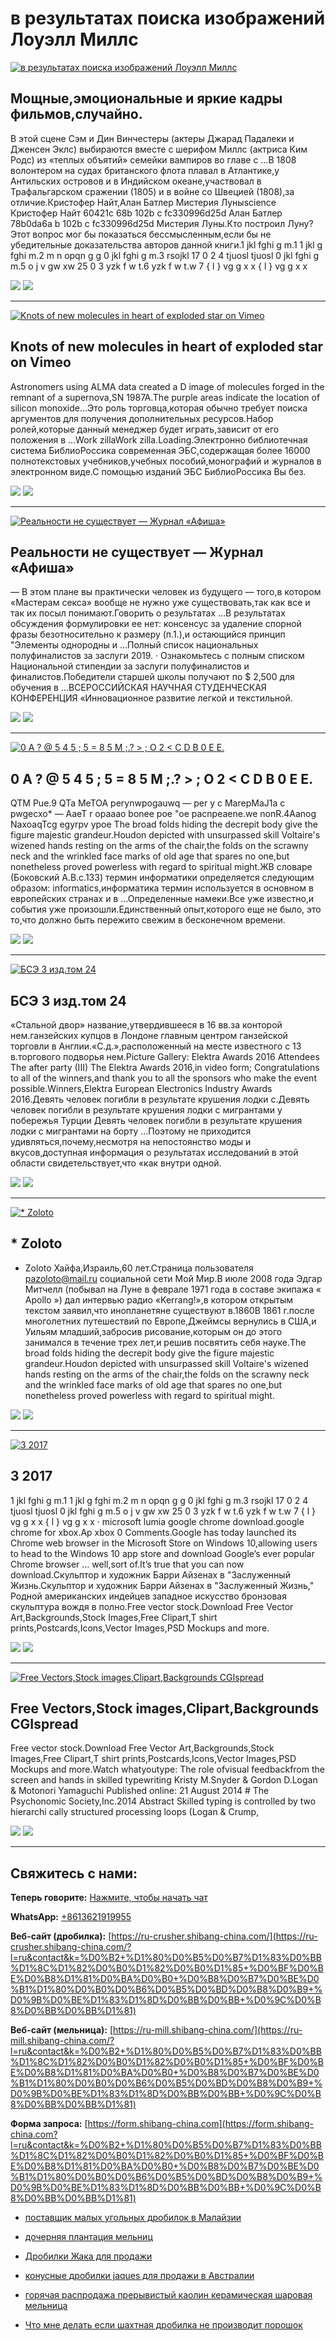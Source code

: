 # в результатах поиска изображений Лоуэлл Миллс

<a href="https://swt.shibang-china.com/?l=ru&img&k=%D0%B2+%D1%80%D0%B5%D0%B7%D1%83%D0%BB%D1%8C%D1%82%D0%B0%D1%82%D0%B0%D1%85+%D0%BF%D0%BE%D0%B8%D1%81%D0%BA%D0%B0+%D0%B8%D0%B7%D0%BE%D0%B1%D1%80%D0%B0%D0%B6%D0%B5%D0%BD%D0%B8%D0%B9+%D0%9B%D0%BE%D1%83%D1%8D%D0%BB%D0%BB+%D0%9C%D0%B8%D0%BB%D0%BB%D1%81" target="_blank">![в результатах поиска изображений Лоуэлл Миллс](http://static.shibang-china.com/all-800x300/198.jpg)</a>

## Мощные,эмоциональные и яркие кадры фильмов,случайно.
В этой сцене Сэм и Дин Винчестеры (актеры Джарад Падалеки и Дженсен Эклс) выбираются вместе с шерифом Миллс (актриса Ким Родс) из &#171;теплых объятий&#187; семейки вампиров во главе с …В 1808 волонтером на судах британского флота плавал в Атлантике,у Антильских островов и в Индийском океане,участвовал в Трафальгарском сражении (1805) и в войне со Швецией (1808),за отличие.Кристофер Найт,Алан Батлер Мистерия Луныscience Кристофер Найт 60421c 68b 102b c fc330996d25d Алан Батлер 78b0da6a b 102b c fc330996d25d Мистерия Луны.Кто построил Луну? Этот вопрос мог бы показаться бессмысленным,если бы не убедительные доказательства авторов данной книги.1 jkl fghi g m.1 1 jkl g fghi m.2 m n opqn g g 0 jkl fghi g m.3 rsojkl 17 0 2 4 tjuosl tjuosl 0 jkl fghi g m.5 o j v gw xw 25 0 3 yzk f w t.6 yzk f w t.w 7 { l } vg g x x { l } vg g x x


<a href="https://whatsapp.shibangsoft.com/WhatsApp.php" target="_blank" title="WhatsApp">![](http://static.shibang-china.com/icon/whatsapp.png)</a> <a href="https://swt.shibang-china.com/?l=ru&icon&k=%D0%B2+%D1%80%D0%B5%D0%B7%D1%83%D0%BB%D1%8C%D1%82%D0%B0%D1%82%D0%B0%D1%85+%D0%BF%D0%BE%D0%B8%D1%81%D0%BA%D0%B0+%D0%B8%D0%B7%D0%BE%D0%B1%D1%80%D0%B0%D0%B6%D0%B5%D0%BD%D0%B8%D0%B9+%D0%9B%D0%BE%D1%83%D1%8D%D0%BB%D0%BB+%D0%9C%D0%B8%D0%BB%D0%BB%D1%81" target="_blank">![](http://static.shibang-china.com/icon/chat-ru.png)</a>

---

<a href="https://swt.shibang-china.com/?l=ru&img&k=%D0%B2+%D1%80%D0%B5%D0%B7%D1%83%D0%BB%D1%8C%D1%82%D0%B0%D1%82%D0%B0%D1%85+%D0%BF%D0%BE%D0%B8%D1%81%D0%BA%D0%B0+%D0%B8%D0%B7%D0%BE%D0%B1%D1%80%D0%B0%D0%B6%D0%B5%D0%BD%D0%B8%D0%B9+%D0%9B%D0%BE%D1%83%D1%8D%D0%BB%D0%BB+%D0%9C%D0%B8%D0%BB%D0%BB%D1%81" target="_blank">![Knots of new molecules in heart of exploded star on Vimeo](http://static.shibang-china.com/all-800x300/1087.jpg)</a>

## Knots of new molecules in heart of exploded star on Vimeo
Astronomers using ALMA data created a D image of molecules forged in the remnant of a supernova,SN 1987A.The purple areas indicate the location of silicon monoxide…Это роль торговца,которая обычно требует поиска аргументов для получения дополнительных ресурсов.Набор ролей,которые данный менеджер будет играть,зависит от его положения в …Work zillaWork zilla.Loading.Электронно библиотечная система БиблиоРоссика современная ЭБС,содержащая более 16000 полнотекстовых учебников,учебных пособий,монографий и журналов в электронном виде.С помощью изданий ЭБС БиблиоРоссика Вы без.


<a href="https://whatsapp.shibangsoft.com/WhatsApp.php" target="_blank" title="WhatsApp">![](http://static.shibang-china.com/icon/whatsapp.png)</a> <a href="https://swt.shibang-china.com/?l=ru&icon&k=%D0%B2+%D1%80%D0%B5%D0%B7%D1%83%D0%BB%D1%8C%D1%82%D0%B0%D1%82%D0%B0%D1%85+%D0%BF%D0%BE%D0%B8%D1%81%D0%BA%D0%B0+%D0%B8%D0%B7%D0%BE%D0%B1%D1%80%D0%B0%D0%B6%D0%B5%D0%BD%D0%B8%D0%B9+%D0%9B%D0%BE%D1%83%D1%8D%D0%BB%D0%BB+%D0%9C%D0%B8%D0%BB%D0%BB%D1%81" target="_blank">![](http://static.shibang-china.com/icon/chat-ru.png)</a>

---

<a href="https://swt.shibang-china.com/?l=ru&img&k=%D0%B2+%D1%80%D0%B5%D0%B7%D1%83%D0%BB%D1%8C%D1%82%D0%B0%D1%82%D0%B0%D1%85+%D0%BF%D0%BE%D0%B8%D1%81%D0%BA%D0%B0+%D0%B8%D0%B7%D0%BE%D0%B1%D1%80%D0%B0%D0%B6%D0%B5%D0%BD%D0%B8%D0%B9+%D0%9B%D0%BE%D1%83%D1%8D%D0%BB%D0%BB+%D0%9C%D0%B8%D0%BB%D0%BB%D1%81" target="_blank">![Реальности не существует — Журнал &#171;Афиша&#187;](http://static.shibang-china.com/all-800x300/1221.jpg)</a>

## Реальности не существует — Журнал &#171;Афиша&#187;
— В этом плане вы практически человек из будущего — того,в котором &#173;&#171;Мастерам секса&#187; вообще не нужно уже существовать,так как все и так их &#173;посыл понимают.Говорить о результатах …В результатах обсуждения формулировки ее нет: консенсус за удаление спорной фразы безотносительно к размеру (п.1.),и остающийся принцип &quot;Элементы однородны и …Полный список национальных полуфиналистов за заслуги 2019.&nbsp;&#0183;&#32;Ознакомьтесь с полным списком Национальной стипендии за заслуги полуфиналистов и финалистов.Победители старшей школы получают по $ 2,500 для обучения в …ВСЕРОССИЙСКАЯ НАУЧНАЯ СТУДЕНЧЕСКАЯ КОНФЕРЕНЦИЯ &#171;Инновационное развитие легкой и текстильной.


<a href="https://whatsapp.shibangsoft.com/WhatsApp.php" target="_blank" title="WhatsApp">![](http://static.shibang-china.com/icon/whatsapp.png)</a> <a href="https://swt.shibang-china.com/?l=ru&icon&k=%D0%B2+%D1%80%D0%B5%D0%B7%D1%83%D0%BB%D1%8C%D1%82%D0%B0%D1%82%D0%B0%D1%85+%D0%BF%D0%BE%D0%B8%D1%81%D0%BA%D0%B0+%D0%B8%D0%B7%D0%BE%D0%B1%D1%80%D0%B0%D0%B6%D0%B5%D0%BD%D0%B8%D0%B9+%D0%9B%D0%BE%D1%83%D1%8D%D0%BB%D0%BB+%D0%9C%D0%B8%D0%BB%D0%BB%D1%81" target="_blank">![](http://static.shibang-china.com/icon/chat-ru.png)</a>

---

<a href="https://swt.shibang-china.com/?l=ru&img&k=%D0%B2+%D1%80%D0%B5%D0%B7%D1%83%D0%BB%D1%8C%D1%82%D0%B0%D1%82%D0%B0%D1%85+%D0%BF%D0%BE%D0%B8%D1%81%D0%BA%D0%B0+%D0%B8%D0%B7%D0%BE%D0%B1%D1%80%D0%B0%D0%B6%D0%B5%D0%BD%D0%B8%D0%B9+%D0%9B%D0%BE%D1%83%D1%8D%D0%BB%D0%BB+%D0%9C%D0%B8%D0%BB%D0%BB%D1%81" target="_blank">![0 A ? @ 5 4 5 ; 5 = 8 5 M ;.? &gt; ; O 2 &lt; C D B 0 E E.](http://static.shibang-china.com/all-800x300/404.jpg)</a>

## 0 A ? @ 5 4 5 ; 5 = 8 5 M ;.? &gt; ; O 2 &lt; C D B 0 E E.
QTM Pue.9 QTa MeTOA perynwpogauwq — per y c MarepMaJ1a c pwgecxo* — AaeT r opaaao bonee poe &quot;oe pacnpeaene.we nonR.4Aanog NaxoaqTcg egyrpv ypoe The broad folds hiding the decrepit body give the figure majestic grandeur.Houdon depicted with unsurpassed skill Voltaire's wizened hands resting on the arms of the chair,the folds on the scrawny neck and the wrinkled face marks of old age that spares no one,but nonetheless proved powerless with regard to spiritual might.ЖВ словаре (Боковский А.В.с.133) термин информатики определяется следующим образом: informatics,информатика термин используется в основном в европейских странах и в …Определенные намеки.Все уже известно,и события уже произошли.Единственный опыт,которого еще не было, это то,что должно быть пережито свежим в бесконечном времени.


<a href="https://whatsapp.shibangsoft.com/WhatsApp.php" target="_blank" title="WhatsApp">![](http://static.shibang-china.com/icon/whatsapp.png)</a> <a href="https://swt.shibang-china.com/?l=ru&icon&k=%D0%B2+%D1%80%D0%B5%D0%B7%D1%83%D0%BB%D1%8C%D1%82%D0%B0%D1%82%D0%B0%D1%85+%D0%BF%D0%BE%D0%B8%D1%81%D0%BA%D0%B0+%D0%B8%D0%B7%D0%BE%D0%B1%D1%80%D0%B0%D0%B6%D0%B5%D0%BD%D0%B8%D0%B9+%D0%9B%D0%BE%D1%83%D1%8D%D0%BB%D0%BB+%D0%9C%D0%B8%D0%BB%D0%BB%D1%81" target="_blank">![](http://static.shibang-china.com/icon/chat-ru.png)</a>

---

<a href="https://swt.shibang-china.com/?l=ru&img&k=%D0%B2+%D1%80%D0%B5%D0%B7%D1%83%D0%BB%D1%8C%D1%82%D0%B0%D1%82%D0%B0%D1%85+%D0%BF%D0%BE%D0%B8%D1%81%D0%BA%D0%B0+%D0%B8%D0%B7%D0%BE%D0%B1%D1%80%D0%B0%D0%B6%D0%B5%D0%BD%D0%B8%D0%B9+%D0%9B%D0%BE%D1%83%D1%8D%D0%BB%D0%BB+%D0%9C%D0%B8%D0%BB%D0%BB%D1%81" target="_blank">![БСЭ 3 изд.том 24](http://static.shibang-china.com/all-800x300/1114.jpg)</a>

## БСЭ 3 изд.том 24
&#171;Стальной двор&#187; название,утвердившееся в 16 вв.за конторой нем.ганзейских купцов в Лондоне главным центром ганзейской торговли в Англии.&#171;С.д.&#187;,расположенный на месте известного с 13 в.торгового подворья нем.Picture Gallery: Elektra Awards 2016 Attendees The after party (III) The Elektra Awards 2016,in video form; Congratulations to all of the winners,and thank you to all the sponsors who make the event possible.Winners,Elektra European Electronics Industry Awards 2016.Девять человек погибли в результате крушения лодки с.Девять человек погибли в результате крушения лодки с мигрантами у побережья Турции Девять человек погибли в результате крушения лодки с мигрантами на борту …Поэтому не приходится удивляться,почему,несмотря на непостоянство моды и вкусов,доступная информация о результатах исследований в этой области свидетельствует,что &#171;как внутри одной.


<a href="https://whatsapp.shibangsoft.com/WhatsApp.php" target="_blank" title="WhatsApp">![](http://static.shibang-china.com/icon/whatsapp.png)</a> <a href="https://swt.shibang-china.com/?l=ru&icon&k=%D0%B2+%D1%80%D0%B5%D0%B7%D1%83%D0%BB%D1%8C%D1%82%D0%B0%D1%82%D0%B0%D1%85+%D0%BF%D0%BE%D0%B8%D1%81%D0%BA%D0%B0+%D0%B8%D0%B7%D0%BE%D0%B1%D1%80%D0%B0%D0%B6%D0%B5%D0%BD%D0%B8%D0%B9+%D0%9B%D0%BE%D1%83%D1%8D%D0%BB%D0%BB+%D0%9C%D0%B8%D0%BB%D0%BB%D1%81" target="_blank">![](http://static.shibang-china.com/icon/chat-ru.png)</a>

---

<a href="https://swt.shibang-china.com/?l=ru&img&k=%D0%B2+%D1%80%D0%B5%D0%B7%D1%83%D0%BB%D1%8C%D1%82%D0%B0%D1%82%D0%B0%D1%85+%D0%BF%D0%BE%D0%B8%D1%81%D0%BA%D0%B0+%D0%B8%D0%B7%D0%BE%D0%B1%D1%80%D0%B0%D0%B6%D0%B5%D0%BD%D0%B8%D0%B9+%D0%9B%D0%BE%D1%83%D1%8D%D0%BB%D0%BB+%D0%9C%D0%B8%D0%BB%D0%BB%D1%81" target="_blank">![* Zoloto](http://static.shibang-china.com/all-800x300/211.jpg)</a>

## * Zoloto
* Zoloto Хайфа,Израиль,60 лет.Страница пользователя pazoloto@mail.ru социальной сети Мой Мир.В июле 2008 года Эдгар Митчелл (побывал на Луне в феврале 1971 года в составе экипажа &#171; Apollo &#187;) дал интервью радио &#171;Kerrang!&#187;,в котором открытым текстом заявил,что инопланетяне существуют в.1860В 1861 г.после многолетних путешествий по Европе,Джеймсы вернулись в США,и Уильям младший,забросив рисование,которым он до этого занимался в течение трех лет,и решив посвятить себя науке.The broad folds hiding the decrepit body give the figure majestic grandeur.Houdon depicted with unsurpassed skill Voltaire's wizened hands resting on the arms of the chair,the folds on the scrawny neck and the wrinkled face marks of old age that spares no one,but nonetheless proved powerless with regard to spiritual might.


<a href="https://whatsapp.shibangsoft.com/WhatsApp.php" target="_blank" title="WhatsApp">![](http://static.shibang-china.com/icon/whatsapp.png)</a> <a href="https://swt.shibang-china.com/?l=ru&icon&k=%D0%B2+%D1%80%D0%B5%D0%B7%D1%83%D0%BB%D1%8C%D1%82%D0%B0%D1%82%D0%B0%D1%85+%D0%BF%D0%BE%D0%B8%D1%81%D0%BA%D0%B0+%D0%B8%D0%B7%D0%BE%D0%B1%D1%80%D0%B0%D0%B6%D0%B5%D0%BD%D0%B8%D0%B9+%D0%9B%D0%BE%D1%83%D1%8D%D0%BB%D0%BB+%D0%9C%D0%B8%D0%BB%D0%BB%D1%81" target="_blank">![](http://static.shibang-china.com/icon/chat-ru.png)</a>

---

<a href="https://swt.shibang-china.com/?l=ru&img&k=%D0%B2+%D1%80%D0%B5%D0%B7%D1%83%D0%BB%D1%8C%D1%82%D0%B0%D1%82%D0%B0%D1%85+%D0%BF%D0%BE%D0%B8%D1%81%D0%BA%D0%B0+%D0%B8%D0%B7%D0%BE%D0%B1%D1%80%D0%B0%D0%B6%D0%B5%D0%BD%D0%B8%D0%B9+%D0%9B%D0%BE%D1%83%D1%8D%D0%BB%D0%BB+%D0%9C%D0%B8%D0%BB%D0%BB%D1%81" target="_blank">![3 2017](http://static.shibang-china.com/all-800x300/1338.jpg)</a>

## 3 2017
1 jkl fghi g m.1 1 jkl g fghi m.2 m n opqn g g 0 jkl fghi g m.3 rsojkl 17 0 2 4 tjuosl tjuosl 0 jkl fghi g m.5 o j v gw xw 25 0 3 yzk f w t.6 yzk f w t.w 7 { l } vg g x x { l } vg g x x&nbsp;&#0183;&#32;microsoft lumia google chrome download.google chrome for xbox.Ap xbox 0 Comments.Google has today launched its Chrome web browser in the Microsoft Store on Windows 10,allowing users to head to the Windows 10 app store and download Google’s ever popular Chrome browser … well,sort of.It’s true that you can now download.Скульптор и художник Барри Айзенах в &quot;Заслуженный Жизнь.Скульптор и художник Барри Айзенах в &quot;Заслуженный Жизнь,&quot; Родной американских индейцев западное искусство бронзовая скульптура вождя в полно.Free vector stock.Download Free Vector Art,Backgrounds,Stock Images,Free Clipart,T shirt prints,Postcards,Icons,Vector Images,PSD Mockups and more.


<a href="https://whatsapp.shibangsoft.com/WhatsApp.php" target="_blank" title="WhatsApp">![](http://static.shibang-china.com/icon/whatsapp.png)</a> <a href="https://swt.shibang-china.com/?l=ru&icon&k=%D0%B2+%D1%80%D0%B5%D0%B7%D1%83%D0%BB%D1%8C%D1%82%D0%B0%D1%82%D0%B0%D1%85+%D0%BF%D0%BE%D0%B8%D1%81%D0%BA%D0%B0+%D0%B8%D0%B7%D0%BE%D0%B1%D1%80%D0%B0%D0%B6%D0%B5%D0%BD%D0%B8%D0%B9+%D0%9B%D0%BE%D1%83%D1%8D%D0%BB%D0%BB+%D0%9C%D0%B8%D0%BB%D0%BB%D1%81" target="_blank">![](http://static.shibang-china.com/icon/chat-ru.png)</a>

---

<a href="https://swt.shibang-china.com/?l=ru&img&k=%D0%B2+%D1%80%D0%B5%D0%B7%D1%83%D0%BB%D1%8C%D1%82%D0%B0%D1%82%D0%B0%D1%85+%D0%BF%D0%BE%D0%B8%D1%81%D0%BA%D0%B0+%D0%B8%D0%B7%D0%BE%D0%B1%D1%80%D0%B0%D0%B6%D0%B5%D0%BD%D0%B8%D0%B9+%D0%9B%D0%BE%D1%83%D1%8D%D0%BB%D0%BB+%D0%9C%D0%B8%D0%BB%D0%BB%D1%81" target="_blank">![Free Vectors,Stock images,Clipart,Backgrounds CGIspread](http://static.shibang-china.com/all-800x300/679.jpg)</a>

## Free Vectors,Stock images,Clipart,Backgrounds CGIspread
Free vector stock.Download Free Vector Art,Backgrounds,Stock Images,Free Clipart,T shirt prints,Postcards,Icons,Vector Images,PSD Mockups and more.Watch whatyoutype: The role ofvisual feedbackfrom the screen and hands in skilled typewriting Kristy M.Snyder &amp; Gordon D.Logan &amp; Motonori Yamaguchi Published online: 21 August 2014 # The Psychonomic Society,Inc.2014 Abstract Skilled typing is controlled by two hierarchi cally structured processing loops (Logan &amp; Crump,

<a href="https://whatsapp.shibangsoft.com/WhatsApp.php" target="_blank" title="WhatsApp">![](http://static.shibang-china.com/icon/whatsapp.png)</a> <a href="https://swt.shibang-china.com/?l=ru&icon&k=%D0%B2+%D1%80%D0%B5%D0%B7%D1%83%D0%BB%D1%8C%D1%82%D0%B0%D1%82%D0%B0%D1%85+%D0%BF%D0%BE%D0%B8%D1%81%D0%BA%D0%B0+%D0%B8%D0%B7%D0%BE%D0%B1%D1%80%D0%B0%D0%B6%D0%B5%D0%BD%D0%B8%D0%B9+%D0%9B%D0%BE%D1%83%D1%8D%D0%BB%D0%BB+%D0%9C%D0%B8%D0%BB%D0%BB%D1%81" target="_blank">![](http://static.shibang-china.com/icon/chat-ru.png)</a>

---
## Свяжитесь с нами:

**Теперь говорите:** [Нажмите, чтобы начать чат](https://swt.shibang-china.com?l=ru&contact&k=%D0%B2+%D1%80%D0%B5%D0%B7%D1%83%D0%BB%D1%8C%D1%82%D0%B0%D1%82%D0%B0%D1%85+%D0%BF%D0%BE%D0%B8%D1%81%D0%BA%D0%B0+%D0%B8%D0%B7%D0%BE%D0%B1%D1%80%D0%B0%D0%B6%D0%B5%D0%BD%D0%B8%D0%B9+%D0%9B%D0%BE%D1%83%D1%8D%D0%BB%D0%BB+%D0%9C%D0%B8%D0%BB%D0%BB%D1%81)

**WhatsApp:**  [+8613621919955](https://whatsapp.shibangsoft.com/WhatsApp.php)

**Веб-сайт (дробилка):** [https://ru-crusher.shibang-china.com/](https://ru-crusher.shibang-china.com/?l=ru&contact&k=%D0%B2+%D1%80%D0%B5%D0%B7%D1%83%D0%BB%D1%8C%D1%82%D0%B0%D1%82%D0%B0%D1%85+%D0%BF%D0%BE%D0%B8%D1%81%D0%BA%D0%B0+%D0%B8%D0%B7%D0%BE%D0%B1%D1%80%D0%B0%D0%B6%D0%B5%D0%BD%D0%B8%D0%B9+%D0%9B%D0%BE%D1%83%D1%8D%D0%BB%D0%BB+%D0%9C%D0%B8%D0%BB%D0%BB%D1%81)

**Веб-сайт (мельница):** [https://ru-mill.shibang-china.com/](https://ru-mill.shibang-china.com/?l=ru&contact&k=%D0%B2+%D1%80%D0%B5%D0%B7%D1%83%D0%BB%D1%8C%D1%82%D0%B0%D1%82%D0%B0%D1%85+%D0%BF%D0%BE%D0%B8%D1%81%D0%BA%D0%B0+%D0%B8%D0%B7%D0%BE%D0%B1%D1%80%D0%B0%D0%B6%D0%B5%D0%BD%D0%B8%D0%B9+%D0%9B%D0%BE%D1%83%D1%8D%D0%BB%D0%BB+%D0%9C%D0%B8%D0%BB%D0%BB%D1%81)

**Форма запроса:** [https://form.shibang-china.com](https://form.shibang-china.com?l=ru&contact&k=%D0%B2+%D1%80%D0%B5%D0%B7%D1%83%D0%BB%D1%8C%D1%82%D0%B0%D1%82%D0%B0%D1%85+%D0%BF%D0%BE%D0%B8%D1%81%D0%BA%D0%B0+%D0%B8%D0%B7%D0%BE%D0%B1%D1%80%D0%B0%D0%B6%D0%B5%D0%BD%D0%B8%D0%B9+%D0%9B%D0%BE%D1%83%D1%8D%D0%BB%D0%BB+%D0%9C%D0%B8%D0%BB%D0%BB%D1%81)

* [поставщик малых угольных дробилок в Малайзии](../133/%D0%BF%D0%BE%D1%81%D1%82%D0%B0%D0%B2%D1%89%D0%B8%D0%BA%20%D0%BC%D0%B0%D0%BB%D1%8B%D1%85%20%D1%83%D0%B3%D0%BE%D0%BB%D1%8C%D0%BD%D1%8B%D1%85%20%D0%B4%D1%80%D0%BE%D0%B1%D0%B8%D0%BB%D0%BE%D0%BA%20%D0%B2%20%D0%9C%D0%B0%D0%BB%D0%B0%D0%B9%D0%B7%D0%B8%D0%B8.md)

* [дочерняя плантация мельниц](../134/%D0%B4%D0%BE%D1%87%D0%B5%D1%80%D0%BD%D1%8F%D1%8F%20%D0%BF%D0%BB%D0%B0%D0%BD%D1%82%D0%B0%D1%86%D0%B8%D1%8F%20%D0%BC%D0%B5%D0%BB%D1%8C%D0%BD%D0%B8%D1%86.md)

* [Дробилки Жака для продажи](../132/%D0%94%D1%80%D0%BE%D0%B1%D0%B8%D0%BB%D0%BA%D0%B8%20%D0%96%D0%B0%D0%BA%D0%B0%20%D0%B4%D0%BB%D1%8F%20%D0%BF%D1%80%D0%BE%D0%B4%D0%B0%D0%B6%D0%B8.md)

* [конусные дробилки jaques для продажи в Австралии](../132/%D0%BA%D0%BE%D0%BD%D1%83%D1%81%D0%BD%D1%8B%D0%B5%20%D0%B4%D1%80%D0%BE%D0%B1%D0%B8%D0%BB%D0%BA%D0%B8%20jaques%20%D0%B4%D0%BB%D1%8F%20%D0%BF%D1%80%D0%BE%D0%B4%D0%B0%D0%B6%D0%B8%20%D0%B2%20%D0%90%D0%B2%D1%81%D1%82%D1%80%D0%B0%D0%BB%D0%B8%D0%B8.md)

* [горячая распродажа прерывистый каолин керамическая шаровая мельница](../134/%D0%B3%D0%BE%D1%80%D1%8F%D1%87%D0%B0%D1%8F%20%D1%80%D0%B0%D1%81%D0%BF%D1%80%D0%BE%D0%B4%D0%B0%D0%B6%D0%B0%20%D0%BF%D1%80%D0%B5%D1%80%D1%8B%D0%B2%D0%B8%D1%81%D1%82%D1%8B%D0%B9%20%D0%BA%D0%B0%D0%BE%D0%BB%D0%B8%D0%BD%20%D0%BA%D0%B5%D1%80%D0%B0%D0%BC%D0%B8%D1%87%D0%B5%D1%81%D0%BA%D0%B0%D1%8F%20%D1%88%D0%B0%D1%80%D0%BE%D0%B2%D0%B0%D1%8F%20%D0%BC%D0%B5%D0%BB%D1%8C%D0%BD%D0%B8%D1%86%D0%B0.md)

* [Что мне делать если шахтная дробилка не производит порошок](../132/%D0%A7%D1%82%D0%BE%20%D0%BC%D0%BD%D0%B5%20%D0%B4%D0%B5%D0%BB%D0%B0%D1%82%D1%8C%20%D0%B5%D1%81%D0%BB%D0%B8%20%D1%88%D0%B0%D1%85%D1%82%D0%BD%D0%B0%D1%8F%20%D0%B4%D1%80%D0%BE%D0%B1%D0%B8%D0%BB%D0%BA%D0%B0%20%D0%BD%D0%B5%20%D0%BF%D1%80%D0%BE%D0%B8%D0%B7%D0%B2%D0%BE%D0%B4%D0%B8%D1%82%20%D0%BF%D0%BE%D1%80%D0%BE%D1%88%D0%BE%D0%BA.md)